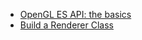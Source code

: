 - [OpenGL ES API: the basics](https://developer.android.com/guide/topics/graphics/opengl.html)
- [Build a Renderer Class](https://developer.android.com/training/graphics/opengl/environment.html)
